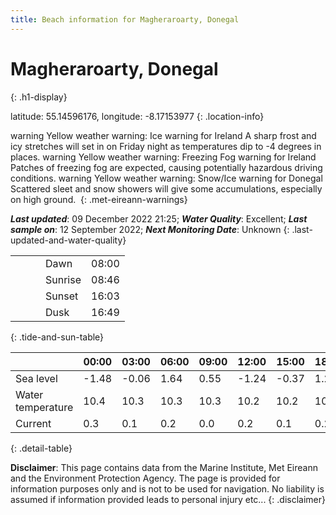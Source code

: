 ```yaml
---
title: Beach information for Magheraroarty, Donegal
---
```

# Magheraroarty, Donegal 
{: .h1-display}

latitude: 55.14596176, longitude: -8.17153977
{: .location-info}

<span class="material-icons yellow-warning">warning</span>&nbsp;Yellow weather warning: Ice warning for Ireland A sharp frost and icy stretches will set in on Friday night as temperatures dip to -4 degrees in places.&nbsp;<span class="material-icons yellow-warning">warning</span>&nbsp;Yellow weather warning: Freezing Fog warning for Ireland Patches of freezing fog are expected, causing potentially hazardous driving conditions.&nbsp;<span class="material-icons yellow-warning">warning</span>&nbsp;Yellow weather warning: Snow/Ice warning for Donegal Scattered sleet and snow showers will give some accumulations, especially on high ground.&nbsp;
{: .met-eireann-warnings}

___Last updated___: 09 December 2022 21:25; ___Water Quality___: Excellent;
___Last sample on___: 12 September 2022; ___Next Monitoring Date___: Unknown
{: .last-updated-and-water-quality}

|   |   |   |   |   |
|---|---|---|---|---|
|   |   |   | Dawn  | 08:00 |
|   |   |   | Sunrise  | 08:46 |
|   |   |   | Sunset  | 16:03 |
|   |   |   | Dusk  | 16:49 |
{: .tide-and-sun-table}

<div></div>

| | 00:00 | 03:00 | 06:00 | 09:00 | 12:00 | 15:00 | 18:00 | 21:00 |
|---|---|---|---|---|---|---|---|---|
| Sea level | -1.48 | -0.06 | 1.64 | 0.55| -1.24 | -0.37 | 1.22 | 0.37 |
| Water temperature | 10.4 | 10.3 | 10.3 | 10.3 | 10.2 | 10.2 | 10.2 | 10.2 |
| Current | 0.3 | 0.1 | 0.2 | 0.0 | 0.2| 0.1 | 0.2 | 0.2 |
{: .detail-table}

__Disclaimer__: This page contains data from the Marine Institute,
Met Eireann and the Environment Protection Agency. The page is provided for
information purposes only and is not to be used for navigation. No liability
is assumed if information provided leads to personal injury etc...
{: .disclaimer}